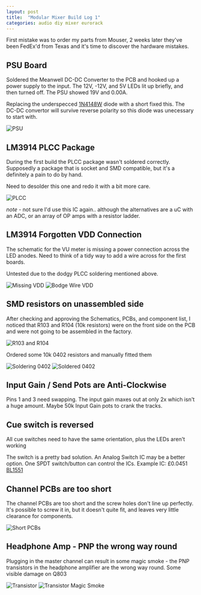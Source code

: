 ```yaml
---
layout: post
title:  "Modular Mixer Build Log 1"
categories: audio diy mixer eurorack
---
```


First mistake was to order my parts from Mouser, 2 weeks later they've been 
FedEx'd from Texas and it's time to discover the hardware mistakes.

## PSU Board

Soldered the Meanwell DC-DC Converter to the PCB and hooked up a power supply to
 the input. The 12V, -12V, and 5V LEDs lit up briefly, and then turned off. The 
PSU showed 19V and 0.00A.

Replacing the underspecced [1N4148W](https://datasheet.lcsc.com/szlcsc/1811061725_ST-Semtech-1N4148W_C81598.pdf)
 diode with a short fixed this. The DC-DC convertor will survive reverse 
polarity so this diode was unecessary to start with.

![PSU](/audio/assets/psu.jpg)

## LM3914 PLCC Package

During the first build the PLCC package wasn't soldered correctly. Supposedly a
package that is socket and SMD compatible, but it's a definitely a pain to do by
 hand.

Need to desolder this one and redo it with a bit more care.

![PLCC](/audio/assets/plcc.jpg)

*note* - not sure I'd use this IC again.. although the alternatives are a uC 
with an ADC, or an array of OP amps with a resistor ladder.

## LM3914 Forgotten VDD Connection

The schematic for the VU meter is missing a power connection across the LED
anodes. Need to think of a tidy way to add a wire across for the first boards.

Untested due to the dodgy PLCC soldering mentioned above.

![Missing VDD](/audio/assets/missing-vdd.png)
![Bodge Wire VDD](/audio/assets/bodge-vdd.jpg)

## SMD resistors on unassembled side

After checking and approving the Schematics, PCBs, and component list, I noticed
 that R103 and R104 (10k resistors) were on the front side on the PCB and were 
not going to be assembled in the factory.

![R103 and R104](/audio/assets/unassembled-smd.png)

Ordered some 10k 0402 resistors and manually fitted them

![Soldering 0402](/audio/assets/0402.jpg)
![Soldered 0402](/audio/assets/0402-soldered.jpg)

## Input Gain / Send Pots are Anti-Clockwise

Pins 1 and 3 need swapping. The input gain maxes out at only 2x which isn't a 
huge amount. Maybe 50k Input Gain pots to crank the tracks.

## Cue switch is reversed

All cue switches need to have the same orientation, plus the LEDs aren't working

The switch is a pretty bad solution. An Analog Switch IC may be a better option. 
One SPDT switch/button can control the ICs. Example IC: £0.0451 [BL1551](https://datasheet.lcsc.com/szlcsc/Shanghai-Belling-BL1551_C82528.pdf)

## Channel PCBs are too short

The channel PCBs are too short and the screw holes don't line up perfectly.
It's possible to screw it in, but it doesn't quite fit, and leaves very little 
clearance for components.

![Short PCBs](/audio/assets/short-pcb.jpg)

## Headphone Amp - PNP the wrong way round

Plugging in the master channel can result in some magic smoke - the PNP 
transistors in the headphone amplifier are the wrong way round. Some visible 
damage on Q803

![Transistor](/audio/assets/transistor.png)
![Transistor Magic Smoke](/audio/assets/blown-transistor.jpg)

